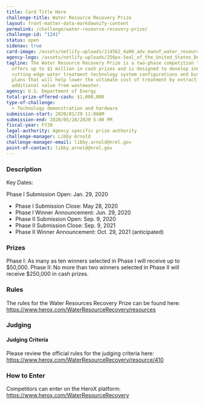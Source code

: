 ```yaml
---
title: Card Title Here
challenge-title: Water Resource Recovery Prize
layout: front-matter-data-markdownify-content
permalink: /challenge/water-resource-recovery-prize/
challenge-id: "1241"
status: open
sidenav: true
card-image: /assets/netlify-uploads/114562_4a00_adv_manuf_water_resource_prize_fy20_ringer_web.jpg
agency-logo: /assets/netlify-uploads/256px-Seal_of_the_United_States_Department_of_Energy.png
tagline: The Water Resource Recovery Prize is a two-phase competition that
  offers up to $1 million in cash prizes and is designed to develop innovative,
  cutting-edge water treatment technology system configurations and business
  plans that will help lower the ultimate cost of treatment by extracting
  additional value from wastewater.
agency: U.S. Department of Energy
total-prize-offered-cash: $1,000,000
type-of-challenge:
  - Technology demonstration and hardware
submission-start: 2020/01/29 11:00AM
submission-end: 2020/05/28/2020 5:00 PM
fiscal-year: FY20
legal-authority: Agency specific prize authority
challenge-manager: Libby Arnold
challenge-manager-email: libby.arnold@nrel.gov
point-of-contact: libby.arnold@nrel.gov
---
```

### Description

Key Dates: 

Phase I Submission Open: Jan. 29, 2020 

* Phase I Submission Close: May 28, 2020 
* Phase I Winner Announcement: Jun. 29, 2020
* Phase II Submission Open: Sep. 9, 2020
* Phase II Submission Close: Sep. 9, 2021 
* Phase II Winner Announcement: Oct. 29, 2021 (anticipated)

### Prizes

Phase I: As many as ten winners selected in Phase I will receive up to $50,000.
Phase II: No more than two winners selected in Phase II will receive $250,000 in cash prizes.

### Rules

The rules for the Water Resources Recovery Prize can be found here: <https://www.herox.com/WaterResourceRecovery/resources>

### Judging

#### Judging Criteria

Please review the official rules for the judging criteria here: <https://www.herox.com/WaterResourceRecovery/resource/410>

### How to Enter

Competitors can enter on the HeroX platform: <https://www.herox.com/WaterResourceRecovery>